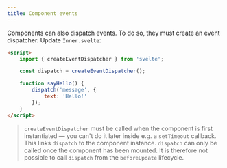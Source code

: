 ```yaml
---
title: Component events
---
```


Components can also dispatch events. To do so, they must create an event dispatcher. Update `Inner.svelte`:

```html
<script>
	import { createEventDispatcher } from 'svelte';

	const dispatch = createEventDispatcher();

	function sayHello() {
		dispatch('message', {
			text: 'Hello!'
		});
	}
</script>
```

> `createEventDispatcher` must be called when the component is first instantiated — you can't do it later inside e.g. a `setTimeout` callback. This links `dispatch` to the component instance.
> `dispatch` can only be called once the component has been mounted. It is therefore not possible to call `dispatch` from the `beforeUpdate` lifecycle.
